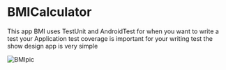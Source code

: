 # BMICalculator
This app BMI uses TestUnit and AndroidTest for when you want to write a test your Application
test coverage is important for your writing test
the show design app is very simple

![BMIpic](https://github.com/behroozAlborzi/BMICalculator/assets/77720045/dd421f74-c55a-49a3-9d84-98fad312b48f)
